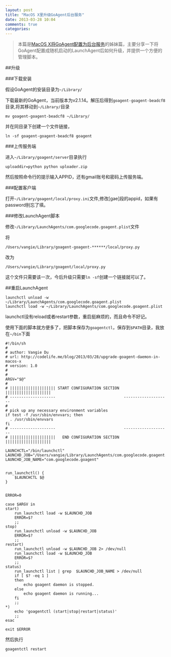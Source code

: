 ```yaml
---
layout: post
title: "MacOS X里升级GoAgent后台服务"
date: 2013-03-28 10:04
comments: true
categories: 
---
```

> 本篇是[MacOS X将GoAgent配置为后台服务](http://codelife.me/blog/2012/09/03/goagent-run-as-deamon-in-macos-x/)的姊妹篇，主要分享一下将GoAgent配置成随机启动的LaunchAgent后如何升级，并提供一个方便的管理脚本。

##升级

###下载安装

假设GoAgent的安装目录为`~/Library/`

下载最新的GoAgent，当前版本为v2.1.14。解压后得到`goagent-goagent-beadcf8`目录,将其移动到`~/Library/`目录

	mv goagent-goagent-beadcf8 ~/Library/
	
并在同目录下创建一个文件链接，

	ln -sf goagent-goagent-beadcf8 goagent
	
<!-- more -->

###上传服务端
	
进入`~/Library/goagent/server`目录执行

	uploaddir=python python uploader.zip

然后按照命令行的提示输入APPID，还有gmail账号和密码上传服务端。

###配置客户端

打开`~/Library/goagent/local/proxy.ini`文件,修改[gae]段的appid，如果有password别忘了填。

###修改LaunchAgent脚本 
	
修改`~/Library/LaunchAgents/com.googlecode.goagent.plist`文件

将

	/Users/vangie/Library/goagent-goagent-******/local/proxy.py

改为

	/Users/vangie/Library/goagent/local/proxy.py
	
这个文件只需要该一次，今后升级只需要`ln -sf`创建一个链接就可以了。

##重启LaunchAgent

	launchctl unload -w ~/Library/LaunchAgents/com.googlecode.goagent.plist
	launchctl load -w ~/Library/LaunchAgents/com.googlecode.goagent.plist
	
launchctl没有reload或者restart参数，重启挺麻烦的，而且命令不好记。

使用下面的脚本就方便多了，把脚本保存为`goagentctl`，保存到`$PATH`目录，我放在`~/bin`下面

    #!/bin/sh
    #
    # author: Vangie Du
    # url: http://codelife.me/blog/2013/03/28/upgrade-goagent-daemon-in-macos-x
    # version: 1.0
    #
    #
    ARGV="$@"
    #
    # |||||||||||||||||||| START CONFIGURATION SECTION  ||||||||||||||||||||
    # --------------------                              --------------------
    #
    # pick up any necessary environment variables
    if test -f /usr/sbin/envvars; then
      . /usr/sbin/envvars
    fi
    # --------------------                              --------------------
    # ||||||||||||||||||||   END CONFIGURATION SECTION  ||||||||||||||||||||

    LAUNCHCTL="/bin/launchctl"
    LAUNCHD_JOB="/Users/vangie/Library/LaunchAgents/com.googlecode.goagent.plist"
    LAUNCHD_JOB_NAME="com.googlecode.goagent"


    run_launchctl() {
        $LAUNCHCTL $@
    }


    ERROR=0

    case $ARGV in
    start)
        run_launchctl load -w $LAUNCHD_JOB
        ERROR=$?
        ;;
    stop)
        run_launchctl unload -w $LAUNCHD_JOB
        ERROR=$?
        ;;
    restart)
        run_launchctl unload -w $LAUNCHD_JOB 2> /dev/null
        run_launchctl load -w $LAUNCHD_JOB
        ERROR=$?
        ;;
    status)
        run_launchctl list | grep  $LAUNCHD_JOB_NAME > /dev/null
        if [ $? -eq 1 ]
        then
            echo goagent daemon is stopped.
        else
            echo goagent daemon is running...
        fi
        ;;
    *)
        echo 'goagentctl (start|stop|restart|status)'
        ;;
    esac

    exit $ERROR
 
 然后执行
 
 	goagentctl restart